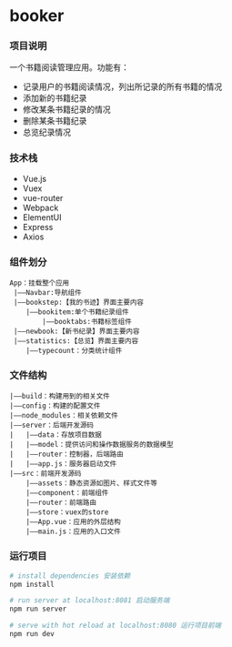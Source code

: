 # booker

### 项目说明

一个书籍阅读管理应用。功能有：

- 记录用户的书籍阅读情况，列出所记录的所有书籍的情况
- 添加新的书籍纪录
- 修改某条书籍纪录的情况
- 删除某条书籍纪录
- 总览纪录情况

### 技术栈

- Vue.js
- Vuex
- vue-router
- Webpack
- ElementUI
- Express
- Axios

### 组件划分

```
App：挂载整个应用
 |——Navbar:导航组件
 |——bookstep:【我的书迹】界面主要内容
 	|——bookitem:单个书籍纪录组件
 		|——booktabs:书籍标签组件
 |——newbook:【新书纪录】界面主要内容
 |——statistics:【总览】界面主要内容
 	|——typecount：分类统计组件
```



### 文件结构

```
|——build：构建用到的相关文件
|——config：构建的配置文件
|——node_modules：相关依赖文件
|——server：后端开发源码
|	|——data：存放项目数据
|	|——model：提供访问和操作数据服务的数据模型
|	|——router：控制器，后端路由
|	|——app.js：服务器启动文件
|——src：前端开发源码
	|——assets：静态资源如图片、样式文件等
	|——component：前端组件
	|——router：前端路由
	|——store：vuex的store
	|——App.vue：应用的外层结构
	|——main.js：应用的入口文件
```



### 运行项目

``` bash
# install dependencies 安装依赖
npm install

# run server at localhost:8081 启动服务端
npm run server

# serve with hot reload at localhost:8080 运行项目前端
npm run dev
```
